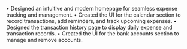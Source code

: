 •	Designed an intuitive and modern homepage for seamless expense tracking and management.
 • Created the UI for the calendar section to record transactions, add reminders, and track upcoming expenses.
 •	Designed the transaction history page to display daily expense and transaction records.
 •	Created the UI for the bank accounts section to manage and remove accounts.
